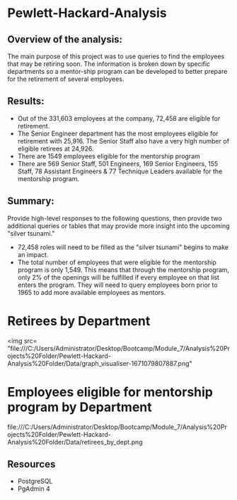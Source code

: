 # Pewlett-Hackard-Analysis

## Overview of the analysis:
  The main purpose of this project was to use queries to find the employees that may be retiring soon.  The information is broken down by specific departments so a mentor-ship program can be developed to better prepare for the retirement of several employees.  
## Results:
 - Out of the 331,603 employees at the company, 72,458 are eligible for retirement.
 - The Senior Engineer department has the most employees eligible for retirement with 25,916.   The Senior Staff also have a very high number of eligible retirees at 24,926.
 - There are 1549 employees eligible for the mentorship program
 - There are 569 Senior Staff, 501 Engineers, 169 Senior Engineers, 155 Staff, 78 Assistant Engineers & 77 Technique Leaders available for the mentorship program.  

## Summary:
  Provide high-level responses to the following questions, then provide two additional queries or tables that may provide more insight into the upcoming "silver tsunami."
 - 72,458  roles will need to be filled as the "silver tsunami" begins to make an impact.  
 - The total number of employees that were eligible for the mentorship program is only 1,549. This means that through the mentorship program, only 2% of the openings will be fulfilled if every employee on that list enters the program.   They will need to query employees born prior to 1965 to add more available employees as mentors.  

# Retirees by Department
<img src= "file:///C:/Users/Administrator/Desktop/Bootcamp/Module_7/Analysis%20Projects%20Folder/Pewlett-Hackard-Analysis%20Folder/Data/graph_visualiser-1671079807887.png"
# Employees eligible for mentorship program by Department
file:///C:/Users/Administrator/Desktop/Bootcamp/Module_7/Analysis%20Projects%20Folder/Pewlett-Hackard-Analysis%20Folder/Data/retirees_by_dept.png


## Resources
- PostgreSQL
- PgAdmin 4
